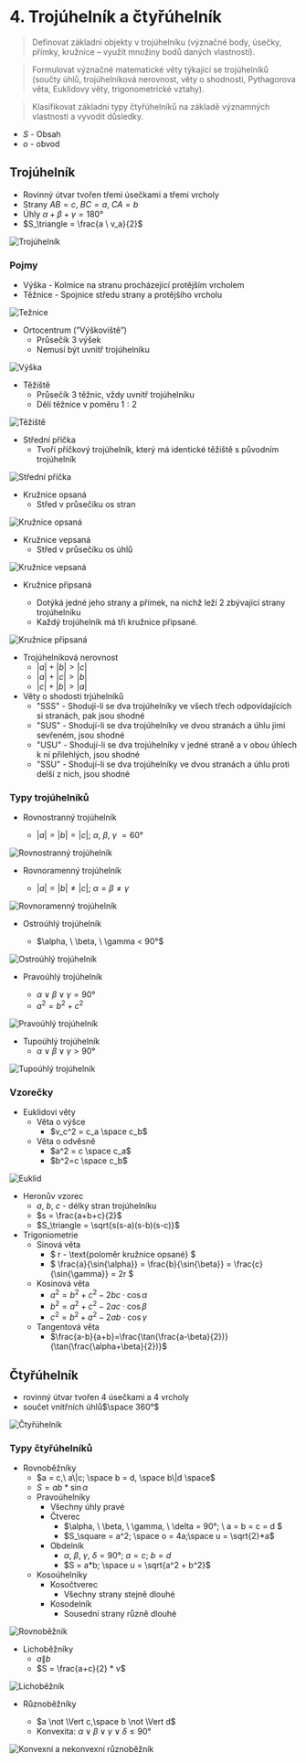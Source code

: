 # 4. Trojúhelník a čtyřúhelník

> Definovat základní objekty v trojúhelníku (význačné body, úsečky, přímky, kružnice – využít množiny bodů daných vlastností).

> Formulovat význačné matematické věty týkající se trojúhelníků (součty úhlů, trojúhelníková nerovnost, věty o shodnosti, Pythagorova věta, Euklidovy věty, trigonometrické vztahy).

> Klasifikovat základní typy čtyřúhelníků na základě významných vlastností a vyvodit důsledky.

- $S$ - Obsah
- $o$ - obvod

## Trojúhelník

- Rovinný útvar tvořen třemi úsečkami a třemi vrcholy
- Strany $AB = c$, $BC = a$, $CA = b$
- Úhly $\alpha + \beta + \gamma = 180°$
- $S_\triangle = \frac{a \ v_a}{2}$

![Trojúhelník](./trojuhelnik.png)

### Pojmy

- Výška - Kolmice na stranu procházející protějším vrcholem
- Těžnice - Spojnice středu strany a protějšího vrcholu

![Težnice](./teznice.png)

- Ortocentrum (”Výškoviště”)
  - Průsečík 3 výšek
  - Nemusí být uvnitř trojúhelníku

![Výška](./vyska.png)

- Těžiště
  - Průsečík 3 těžnic, vždy uvnitř trojúhelníku
  - Dělí těžnice v poměru $1:2$

![Těžiště](./teziste.png)

- Střední příčka
  - Tvoří příčkový trojúhelník, který má identické těžiště s původním trojúhelník

![Střední příčka](./stredni_pricka.png)

- Kružnice opsaná
  - Střed v průsečíku os stran

![Kružnice opsaná](./kruznice_opsana.png)

- Kružnice vepsaná
  - Střed v průsečíku os úhlů

![Kružnice vepsaná](./kruznice_vepsana.png)

- Kružnice připsaná

  - Dotýká jedné jeho strany a přímek, na nichž leží 2 zbývající strany trojúhelníku
  - Každý trojúhelník má tři kružnice připsané.

![Kružnice připsaná](./kruznice_pripsana.png)

- Trojúhelníková nerovnost
  - $|a|+|b| > |c|$
  - $|a|+|c| > |b|$
  - $|c|+|b| > |a|$
- Věty o shodosti trjúhelníků
  - "SSS" - Shodují-li se dva trojúhelníky ve všech třech odpovídajících si stranách, pak jsou shodné
  - "SUS" - Shodují-li se dva trojúhelníky ve dvou stranách a úhlu jimi sevřeném, jsou shodné
  - "USU" - Shodují-li se dva trojúhelníky v jedné straně a v obou úhlech k ní přilehlých, jsou shodné
  - "SSU" - Shodují-li se dva trojúhelníky ve dvou stranách a úhlu proti delší z nich, jsou shodné

### Typy trojúhelníků

- Rovnostranný trojúhelník

  - $|a|=|b|=|c|;\ \alpha ,\ \beta, \ \gamma \ = 60°$

![Rovnostranný trojúhelník](./rovnostranny_trojuhelnik.png)

- Rovnoramenný trojúhelník

  - $|a|=|b| \neq |c|; \ \alpha =\beta \neq \gamma$

![Rovnoramenný trojúhelník](./rovnoramenny_trojuhelnik.png)

- Ostroúhlý trojúhelník

  - $\alpha, \ \beta, \ \gamma < 90°$

![Ostroúhlý trojúhelník](./ostrouhly_trojuhelnik.png)

- Pravoúhlý trojúhelník

  - $\alpha \lor \beta \lor \gamma = 90°$
  - $a^2 = b^2 + c^2$

![Pravoúhlý trojúhelník](./pravouhly_trojuhelnik.png)

- Tupoúhlý trojúhelník
  - $\alpha \lor \beta \lor \gamma > 90°$

![Tupoúhlý trojúhelník](./tupouhly_trojuhelnik.png)

### Vzorečky

- Euklidovi věty
  - Věta o výšce
    - $v_c^2 = c_a \space c_b$
  - Věta o odvěsně
    - $a^2 = c \space c_a$
    - $b^2=c \space c_b$

![Euklid](./euklid.png)

- Heronův vzorec
  - $a$, $b$, $c$ - délky stran trojúhelníku
  - $s =  \frac{a+b+c}{2}$
  - $S_\triangle = \sqrt{s(s-a)(s-b)(s-c)}$
- Trigoniometrie
  - Sinová věta
    - $ r - \text{poloměr kružnice opsané} $
    - $ \frac{a}{\sin{\alpha}} = \frac{b}{\sin{\beta}} = \frac{c}{\sin{\gamma}} = 2r $
  - Kosinová věta
    - $a^2 = b^2 + c^2 - 2bc \cdot \cos{\alpha}$
    - $b^2 = a^2 + c^2 - 2ac \cdot \cos{\beta}$
    - $c^2 = b^2 + a^2 - 2ab \cdot \cos{\gamma}$
  - Tangentová věta
    - $\frac{a-b}{a+b}=\frac{\tan(\frac{a-\beta}{2})}{\tan(\frac{\alpha+\beta}{2})}$

## Čtyřúhelník

- rovinný útvar tvořen 4 úsečkami a 4 vrcholy
- součet vnitřních úhlů$\space 360°$

![Čtyřúhelník](./ctyruhelnik.png)

### Typy čtyřúhelníků

- Rovnoběžníky
  - $a = c,\ a\|c; \space b = d, \space b\|d \space$
  - $S = ab*\sin{\alpha}$
  - Pravoúhelníky
    - Všechny úhly pravé
    - Čtverec
      - $\alpha, \ \beta, \ \gamma, \ \delta = 90°; \ a = b = c = d $
      - $S_\square = a^2; \space o = 4a;\space u = \sqrt{2}*a$
    - Obdelník
      - $\alpha,\ \beta,\ \gamma,\ \delta = 90° ; \ a = c; \ b = d$
      - $S = a*b; \space u = \sqrt{a^2 + b^2}$
  - Kosoúhelníky
    - Kosočtverec
      - Všechny strany stejně dlouhé
    - Kosodelník
      - Sousední strany různě dlouhé

![Rovnoběžník](./rovnobeznik.png)

- Lichoběžníky
  - $a\|b$
  - $S = \frac{a+c}{2} * v$

![Lichoběžník](./lichobeznik.png)

- Různoběžníky

  - $a \not \Vert c,\space b \not \Vert d$
  - Konvexita: $\alpha \lor\beta\lor\gamma\lor\delta \le 90°$

![Konvexní a nekonvexní různoběžník](./konvexita.png)

